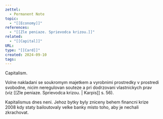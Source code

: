 ```yaml
---
zettel:
  - Permanent Note
topic:
  - "[[Economy]]"
references:
  - "[[Zle peniaze. Sprievodca krizou.]]"
related:
  - "[[Capital]]"
URL: 
type: "[[Card]]"
created: 2024-09-10
tags:
---
```


Capitalism.

Volne nakladani se soukromym majetkem a vyrobnimi prostredky v prostredi svobodne, nicim neregulovan souteze a pri dodrzovani vlastnickych prav (viz [[Zle peniaze. Sprievodca krizou. | Karpis]] s. 56).

Kapitalismus dnes neni. Jehoz bytky byly zniceny behem financni krize 2008 kdy staty bailoutovaly velke banky misto toho, aby je nechali zkrachovat.